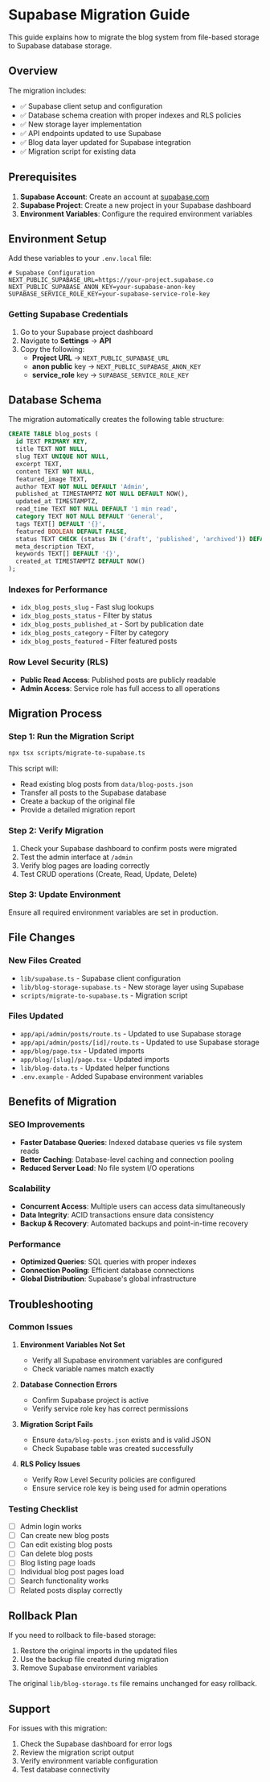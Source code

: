 # Supabase Migration Guide

This guide explains how to migrate the blog system from file-based storage to Supabase database storage.

## Overview

The migration includes:
- ✅ Supabase client setup and configuration
- ✅ Database schema creation with proper indexes and RLS policies
- ✅ New storage layer implementation
- ✅ API endpoints updated to use Supabase
- ✅ Blog data layer updated for Supabase integration
- ✅ Migration script for existing data

## Prerequisites

1. **Supabase Account**: Create an account at [supabase.com](https://supabase.com)
2. **Supabase Project**: Create a new project in your Supabase dashboard
3. **Environment Variables**: Configure the required environment variables

## Environment Setup

Add these variables to your `.env.local` file:

```env
# Supabase Configuration
NEXT_PUBLIC_SUPABASE_URL=https://your-project.supabase.co
NEXT_PUBLIC_SUPABASE_ANON_KEY=your-supabase-anon-key
SUPABASE_SERVICE_ROLE_KEY=your-supabase-service-role-key
```

### Getting Supabase Credentials

1. Go to your Supabase project dashboard
2. Navigate to **Settings** → **API**
3. Copy the following:
   - **Project URL** → `NEXT_PUBLIC_SUPABASE_URL`
   - **anon public** key → `NEXT_PUBLIC_SUPABASE_ANON_KEY`
   - **service_role** key → `SUPABASE_SERVICE_ROLE_KEY`

## Database Schema

The migration automatically creates the following table structure:

```sql
CREATE TABLE blog_posts (
  id TEXT PRIMARY KEY,
  title TEXT NOT NULL,
  slug TEXT UNIQUE NOT NULL,
  excerpt TEXT,
  content TEXT NOT NULL,
  featured_image TEXT,
  author TEXT NOT NULL DEFAULT 'Admin',
  published_at TIMESTAMPTZ NOT NULL DEFAULT NOW(),
  updated_at TIMESTAMPTZ,
  read_time TEXT NOT NULL DEFAULT '1 min read',
  category TEXT NOT NULL DEFAULT 'General',
  tags TEXT[] DEFAULT '{}',
  featured BOOLEAN DEFAULT FALSE,
  status TEXT CHECK (status IN ('draft', 'published', 'archived')) DEFAULT 'draft',
  meta_description TEXT,
  keywords TEXT[] DEFAULT '{}',
  created_at TIMESTAMPTZ DEFAULT NOW()
);
```

### Indexes for Performance

- `idx_blog_posts_slug` - Fast slug lookups
- `idx_blog_posts_status` - Filter by status
- `idx_blog_posts_published_at` - Sort by publication date
- `idx_blog_posts_category` - Filter by category
- `idx_blog_posts_featured` - Filter featured posts

### Row Level Security (RLS)

- **Public Read Access**: Published posts are publicly readable
- **Admin Access**: Service role has full access to all operations

## Migration Process

### Step 1: Run the Migration Script

```bash
npx tsx scripts/migrate-to-supabase.ts
```

This script will:
- Read existing blog posts from `data/blog-posts.json`
- Transfer all posts to the Supabase database
- Create a backup of the original file
- Provide a detailed migration report

### Step 2: Verify Migration

1. Check your Supabase dashboard to confirm posts were migrated
2. Test the admin interface at `/admin`
3. Verify blog pages are loading correctly
4. Test CRUD operations (Create, Read, Update, Delete)

### Step 3: Update Environment

Ensure all required environment variables are set in production.

## File Changes

### New Files Created

- `lib/supabase.ts` - Supabase client configuration
- `lib/blog-storage-supabase.ts` - New storage layer using Supabase
- `scripts/migrate-to-supabase.ts` - Migration script

### Files Updated

- `app/api/admin/posts/route.ts` - Updated to use Supabase storage
- `app/api/admin/posts/[id]/route.ts` - Updated to use Supabase storage
- `app/blog/page.tsx` - Updated imports
- `app/blog/[slug]/page.tsx` - Updated imports
- `lib/blog-data.ts` - Updated helper functions
- `.env.example` - Added Supabase environment variables

## Benefits of Migration

### SEO Improvements
- **Faster Database Queries**: Indexed database queries vs file system reads
- **Better Caching**: Database-level caching and connection pooling
- **Reduced Server Load**: No file system I/O operations

### Scalability
- **Concurrent Access**: Multiple users can access data simultaneously
- **Data Integrity**: ACID transactions ensure data consistency
- **Backup & Recovery**: Automated backups and point-in-time recovery

### Performance
- **Optimized Queries**: SQL queries with proper indexes
- **Connection Pooling**: Efficient database connections
- **Global Distribution**: Supabase's global infrastructure

## Troubleshooting

### Common Issues

1. **Environment Variables Not Set**
   - Verify all Supabase environment variables are configured
   - Check variable names match exactly

2. **Database Connection Errors**
   - Confirm Supabase project is active
   - Verify service role key has correct permissions

3. **Migration Script Fails**
   - Ensure `data/blog-posts.json` exists and is valid JSON
   - Check Supabase table was created successfully

4. **RLS Policy Issues**
   - Verify Row Level Security policies are configured
   - Ensure service role key is being used for admin operations

### Testing Checklist

- [ ] Admin login works
- [ ] Can create new blog posts
- [ ] Can edit existing blog posts
- [ ] Can delete blog posts
- [ ] Blog listing page loads
- [ ] Individual blog post pages load
- [ ] Search functionality works
- [ ] Related posts display correctly

## Rollback Plan

If you need to rollback to file-based storage:

1. Restore the original imports in the updated files
2. Use the backup file created during migration
3. Remove Supabase environment variables

The original `lib/blog-storage.ts` file remains unchanged for easy rollback.

## Support

For issues with this migration:
1. Check the Supabase dashboard for error logs
2. Review the migration script output
3. Verify environment variable configuration
4. Test database connectivity
